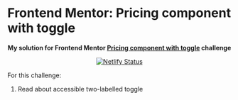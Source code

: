 # Frontend Mentor: Pricing component with toggle

<p align="center"><strong align="center">My solution for Frontend Mentor <a href="https://www.frontendmentor.io/challenges/pricing-component-with-toggle-8vPwRMIC">Pricing component with toggle</a> challenge</strong></p>

<p align="center">
  <a href="https://app.netlify.com/sites/p1t1ch-fm-pricing-component-with-toggle/deploys">
    <img
      src="https://api.netlify.com/api/v1/badges/855f84e8-db90-46f0-b3f6-faece1858adf/deploy-status"
      alt="Netlify Status"
    />
  </a>
</p>

For this challenge:

1. Read about accessible two-labelled toggle

